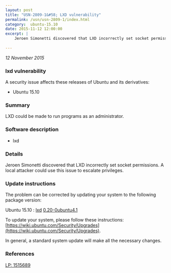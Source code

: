```yaml
---
layout: post
title: "USN-2809-1&#58; LXD vulnerability"
permalink: /usn/usn-2809-1/index.html
category:  ubuntu-15.10
date: 2015-11-12 12:00:00
excerpt: |
    Jeroen Simonetti discovered that LXD incorrectly set socket permissions. A local attacker could use this issue to escalate privileges. 
    
--- 
```

 
 

*12 November 2015*

### lxd vulnerability

A security issue affects these releases of Ubuntu and its derivatives:

* Ubuntu 15.10

### Summary

LXD could be made to run programs as an administrator. 

### Software description

* lxd 

### Details

Jeroen Simonetti discovered that LXD incorrectly set socket permissions. A local attacker could use this issue to escalate privileges. 

### Update instructions

The problem can be corrected by updating your system to the following package version:

Ubuntu 15.10
 : [lxd](https://launchpad.net/ubuntu/+source/lxd) <span> [0.20-0ubuntu4.1](https://launchpad.net/ubuntu/+source/lxd/0.20-0ubuntu4.1) </span> 

To update your system, please follow these instructions: [https://wiki.ubuntu.com/Security/Upgrades](https://wiki.ubuntu.com/Security/Upgrades).

In general, a standard system update will make all the necessary changes. 

### References

 
 [LP: 1515689](https://launchpad.net/bugs/1515689)
 

